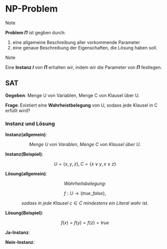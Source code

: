 # NP-Problem

> [!NOTE]
> **Problem $\Pi$** ist gegben durch:
>
> 1. eine allgemeine Beschreibung aller vorkommende Parameter
> 2. eine genaue Beschreibung der Eigenschaften, die Lösung haben soll.

> [!NOTE]
> Eine **Instanz *I*** von **$\Pi$** erhalten wir, indem wir die Parameter von **$\Pi$** festlegen.

## SAT

**Gegeben**: Menge U von Variablen, Menge C von Klausel über U.

**Frage**: Existiert eine **Wahrheistbelegung** von U, sodass jede Klausel in C erfüllt wird?

### Instanz und Lösung

**Instanz(allgemein)**:

```math
 Menge\ U\ von\ Varablen,\ Menge\ C\ von\ Klausel\ über\ U.
 ```

**Instanz(Beispiel)**:

```math
U= \left \{x, y, z\right \}, C = \left \{x \lor y, x \lor z \right \}
```

**Lösung(allgemein)**:

$$ Wahrheitsbelegung:$$

```math
f: U \longrightarrow \left \{true, false \right \},
```

$$
 sodass\ in\ jede\ Klausel\ c \in C\ mindestens\ ein\ Literal\ wahr\ ist.
$$

**Lösung(Beispiel)**:

$$
f(x)=f(y)=f(z)=true
$$

**Ja-Instanz**:

**Nein-Instanz**:
